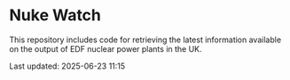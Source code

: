 # Nuke Watch

This repository includes code for retrieving the latest information available on the output of EDF nuclear power plants in the UK.

Last updated: 2025-06-23 11:15
